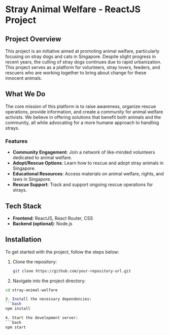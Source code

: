 # Stray Animal Welfare - ReactJS Project

## Project Overview

This project is an initiative aimed at promoting animal welfare, particularly focusing on stray dogs and cats in Singapore. Despite slight progress in recent years, the culling of stray dogs continues due to rapid urbanization. This project serves as a platform for volunteers, stray lovers, feeders, and rescuers who are working together to bring about change for these innocent animals.

## What We Do

The core mission of this platform is to raise awareness, organize rescue operations, provide information, and create a community for animal welfare activists. We believe in offering solutions that benefit both animals and the community, all while advocating for a more humane approach to handling strays.

### Features
- **Community Engagement**: Join a network of like-minded volunteers dedicated to animal welfare.
- **Adopt/Rescue Options**: Learn how to rescue and adopt stray animals in Singapore.
- **Educational Resources**: Access materials on animal welfare, rights, and laws in Singapore.
- **Rescue Support**: Track and support ongoing rescue operations for strays.

## Tech Stack
- **Frontend**: ReactJS, React Router, CSS
- **Backend (optional)**: Node.js

## Installation

To get started with the project, follow the steps below:

1. Clone the repository:
   ```bash
   git clone https://github.com/your-repository-url.git

2. Navigate into the project directory:
  ```bash
  cd stray-animal-welfare

3. Install the necessary dependencies:
  ```bash
  npm install

4. Start the development server:
  ```bash
  npm start
